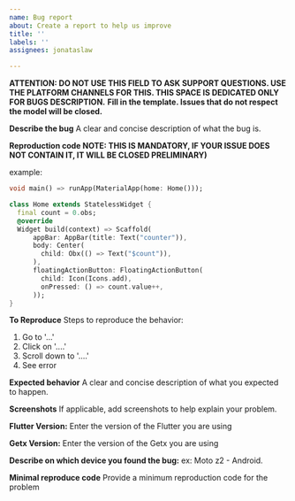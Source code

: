 ```yaml
---
name: Bug report
about: Create a report to help us improve
title: ''
labels: ''
assignees: jonataslaw

---
```

**ATTENTION: DO NOT USE THIS FIELD TO ASK SUPPORT QUESTIONS. USE THE PLATFORM CHANNELS FOR THIS. THIS SPACE IS DEDICATED ONLY FOR BUGS DESCRIPTION.**
**Fill in the template. Issues that do not respect the model will be closed.**

**Describe the bug**
A clear and concise description of what the bug is.

**Reproduction code
NOTE: THIS IS MANDATORY, IF YOUR ISSUE DOES NOT CONTAIN IT, IT WILL BE CLOSED PRELIMINARY)**

example:

```dart
void main() => runApp(MaterialApp(home: Home()));

class Home extends StatelessWidget {
  final count = 0.obs;
  @override
  Widget build(context) => Scaffold(
      appBar: AppBar(title: Text("counter")),
      body: Center(
        child: Obx(() => Text("$count")),
      ),
      floatingActionButton: FloatingActionButton(
        child: Icon(Icons.add),
        onPressed: () => count.value++,
      ));
}
```

**To Reproduce**
Steps to reproduce the behavior:
1. Go to '...'
2. Click on '....'
3. Scroll down to '....'
4. See error

**Expected behavior**
A clear and concise description of what you expected to happen.

**Screenshots**
If applicable, add screenshots to help explain your problem.

**Flutter Version:**
Enter the version of the Flutter you are using

**Getx Version:**
Enter the version of the Getx you are using

**Describe on which device you found the bug:**
ex: Moto z2 - Android.

**Minimal reproduce code**
Provide a minimum reproduction code for the problem
